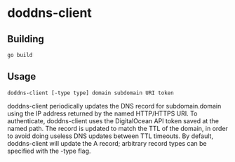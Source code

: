 doddns-client
=============

Building
--------

    go build

Usage
-----

    doddns-client [-type type] domain subdomain URI token

doddns-client periodically updates the DNS record for subdomain.domain using
the IP address returned by the named HTTP/HTTPS URI. To authenticate,
doddns-client uses the DigitalOcean API token saved at the named path. The
record is updated to match the TTL of the domain, in order to avoid doing
useless DNS updates between TTL timeouts. By default, doddns-client will update
the A record; arbitrary record types can be specified with the -type flag.